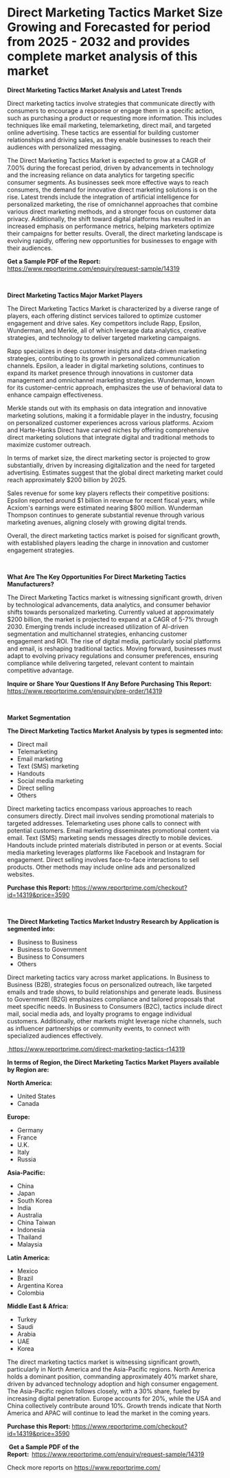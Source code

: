 <p><h1>Direct Marketing Tactics Market Size Growing and Forecasted for period from 2025 - 2032 and provides complete market analysis of this market</h1></p><p><strong>Direct Marketing Tactics Market Analysis and Latest Trends</strong></p>
<p><p>Direct marketing tactics involve strategies that communicate directly with consumers to encourage a response or engage them in a specific action, such as purchasing a product or requesting more information. This includes techniques like email marketing, telemarketing, direct mail, and targeted online advertising. These tactics are essential for building customer relationships and driving sales, as they enable businesses to reach their audiences with personalized messaging.</p><p>The Direct Marketing Tactics Market is expected to grow at a CAGR of 7.00% during the forecast period, driven by advancements in technology and the increasing reliance on data analytics for targeting specific consumer segments. As businesses seek more effective ways to reach consumers, the demand for innovative direct marketing solutions is on the rise. Latest trends include the integration of artificial intelligence for personalized marketing, the rise of omnichannel approaches that combine various direct marketing methods, and a stronger focus on customer data privacy. Additionally, the shift toward digital platforms has resulted in an increased emphasis on performance metrics, helping marketers optimize their campaigns for better results. Overall, the direct marketing landscape is evolving rapidly, offering new opportunities for businesses to engage with their audiences.</p></p>
<p><strong>Get a Sample PDF of the Report:&nbsp;</strong> <a href="https://www.reportprime.com/enquiry/request-sample/14319?utm_campaign=3327&utm_medium=2&utm_source=Github&utm_content=ia&utm_term=20032025&utm_id=direct-marketing-tactics">https://www.reportprime.com/enquiry/request-sample/14319</a></p>
<p>&nbsp;</p>
<p><strong>Direct Marketing Tactics Major Market Players</strong></p>
<p><p>The Direct Marketing Tactics Market is characterized by a diverse range of players, each offering distinct services tailored to optimize customer engagement and drive sales. Key competitors include Rapp, Epsilon, Wunderman, and Merkle, all of which leverage data analytics, creative strategies, and technology to deliver targeted marketing campaigns.</p><p>Rapp specializes in deep customer insights and data-driven marketing strategies, contributing to its growth in personalized communication channels. Epsilon, a leader in digital marketing solutions, continues to expand its market presence through innovations in customer data management and omnichannel marketing strategies. Wunderman, known for its customer-centric approach, emphasizes the use of behavioral data to enhance campaign effectiveness.</p><p>Merklе stands out with its emphasis on data integration and innovative marketing solutions, making it a formidable player in the industry, focusing on personalized customer experiences across various platforms. Acxiom and Harte-Hanks Direct have carved niches by offering comprehensive direct marketing solutions that integrate digital and traditional methods to maximize customer outreach.</p><p>In terms of market size, the direct marketing sector is projected to grow substantially, driven by increasing digitalization and the need for targeted advertising. Estimates suggest that the global direct marketing market could reach approximately $200 billion by 2025. </p><p>Sales revenue for some key players reflects their competitive positions: Epsilon reported around $1 billion in revenue for recent fiscal years, while Acxiom's earnings were estimated nearing $800 million. Wunderman Thompson continues to generate substantial revenue through various marketing avenues, aligning closely with growing digital trends.</p><p>Overall, the direct marketing tactics market is poised for significant growth, with established players leading the charge in innovation and customer engagement strategies.</p></p>
<p>&nbsp;</p>
<p><strong>What Are The Key Opportunities For Direct Marketing Tactics Manufacturers?</strong></p>
<p><p>The Direct Marketing Tactics market is witnessing significant growth, driven by technological advancements, data analytics, and consumer behavior shifts towards personalized marketing. Currently valued at approximately $200 billion, the market is projected to expand at a CAGR of 5-7% through 2030. Emerging trends include increased utilization of AI-driven segmentation and multichannel strategies, enhancing customer engagement and ROI. The rise of digital media, particularly social platforms and email, is reshaping traditional tactics. Moving forward, businesses must adapt to evolving privacy regulations and consumer preferences, ensuring compliance while delivering targeted, relevant content to maintain competitive advantage.</p></p>
<p><strong>Inquire or Share Your Questions If Any Before Purchasing This Report:</strong> <a href="https://www.reportprime.com/enquiry/pre-order/14319?utm_campaign=3327&utm_medium=2&utm_source=Github&utm_content=ia&utm_term=20032025&utm_id=direct-marketing-tactics">https://www.reportprime.com/enquiry/pre-order/14319</a></p>
<p>&nbsp;</p>
<p><strong>Market Segmentation</strong></p>
<p><strong>The Direct Marketing Tactics Market Analysis by types is segmented into:</strong></p>
<p><ul><li>Direct mail</li><li>Telemarketing</li><li>Email marketing</li><li>Text (SMS) marketing</li><li>Handouts</li><li>Social media marketing</li><li>Direct selling</li><li>Others</li></ul></p>
<p><p>Direct marketing tactics encompass various approaches to reach consumers directly. Direct mail involves sending promotional materials to targeted addresses. Telemarketing uses phone calls to connect with potential customers. Email marketing disseminates promotional content via email. Text (SMS) marketing sends messages directly to mobile devices. Handouts include printed materials distributed in person or at events. Social media marketing leverages platforms like Facebook and Instagram for engagement. Direct selling involves face-to-face interactions to sell products. Other methods may include online ads and personalized websites.</p></p>
<p><strong>Purchase this Report:&nbsp;</strong><a href="https://www.reportprime.com/checkout?id=14319&price=3590&utm_campaign=3327&utm_medium=2&utm_source=Github&utm_content=ia&utm_term=20032025&utm_id=direct-marketing-tactics">https://www.reportprime.com/checkout?id=14319&price=3590</a></p>
<p>&nbsp;</p>
<p><strong>The Direct Marketing Tactics Market Industry Research by Application is segmented into:</strong></p>
<p><ul><li>Business to Business</li><li>Business to Government</li><li>Business to Consumers</li><li>Others</li></ul></p>
<p><p>Direct marketing tactics vary across market applications. In Business to Business (B2B), strategies focus on personalized outreach, like targeted emails and trade shows, to build relationships and generate leads. Business to Government (B2G) emphasizes compliance and tailored proposals that meet specific needs. In Business to Consumers (B2C), tactics include direct mail, social media ads, and loyalty programs to engage individual customers. Additionally, other markets might leverage niche channels, such as influencer partnerships or community events, to connect with specialized audiences effectively.</p></p>
<p><a href="https://www.reportprime.com/direct-marketing-tactics-r14319?utm_campaign=3327&utm_medium=2&utm_source=Github&utm_content=ia&utm_term=20032025&utm_id=direct-marketing-tactics">&nbsp;https://www.reportprime.com/direct-marketing-tactics-r14319</a></p>
<p><strong>In terms of Region, the Direct Marketing Tactics Market Players available by Region are:</strong></p>
<p>
    <p> <strong> North America: </strong>
        <ul>
            <li>United States</li>
            <li>Canada</li>
        </ul>
        </p> 
    <p> <strong> Europe: </strong>
        <ul>
            <li>Germany</li>
            <li>France</li>
            <li>U.K.</li>
            <li>Italy</li>
            <li>Russia</li>
        </ul>
        </p> 
    <p> <strong> Asia-Pacific: </strong>
        <ul>
            <li>China</li>
            <li>Japan</li>
            <li>South Korea</li>
            <li>India</li>
            <li>Australia</li>
            <li>China Taiwan</li>
            <li>Indonesia</li>
            <li>Thailand</li>
            <li>Malaysia</li>
        </ul>
        </p> 
    <p> <strong> Latin America: </strong>
        <ul>
            <li>Mexico</li>
            <li>Brazil</li>
            <li>Argentina Korea</li>
            <li>Colombia</li>
        </ul>
        </p> 
    <p> <strong> Middle East & Africa: </strong>
        <ul>
            <li>Turkey</li>
            <li>Saudi</li>
            <li>Arabia</li>
            <li>UAE</li>
            <li>Korea</li>
        </ul>
    </p>
    </p>
<p><p>The direct marketing tactics market is witnessing significant growth, particularly in North America and the Asia-Pacific regions. North America holds a dominant position, commanding approximately 40% market share, driven by advanced technology adoption and high consumer engagement. The Asia-Pacific region follows closely, with a 30% share, fueled by increasing digital penetration. Europe accounts for 20%, while the USA and China collectively contribute around 10%. Growth trends indicate that North America and APAC will continue to lead the market in the coming years.</p></p>
<p><strong>Purchase this Report: </strong><a href="https://www.reportprime.com/checkout?id=14319&price=3590&utm_campaign=3327&utm_medium=2&utm_source=Github&utm_content=ia&utm_term=20032025&utm_id=direct-marketing-tactics">https://www.reportprime.com/checkout?id=14319&price=3590</a></p>
<p>&nbsp;<strong>Get a Sample PDF of the Report:&nbsp;&nbsp;</strong><a href="https://www.reportprime.com/enquiry/request-sample/14319?utm_campaign=3327&utm_medium=2&utm_source=Github&utm_content=ia&utm_term=20032025&utm_id=direct-marketing-tactics">https://www.reportprime.com/enquiry/request-sample/14319</a></p>
<p><strong></strong></p>
<p>Check more reports on <a href="https://www.reportprime.com/?utm_campaign=3327&utm_medium=2&utm_source=Github&utm_content=ia&utm_term=20032025&utm_id=direct-marketing-tactics">https://www.reportprime.com/</a></p>